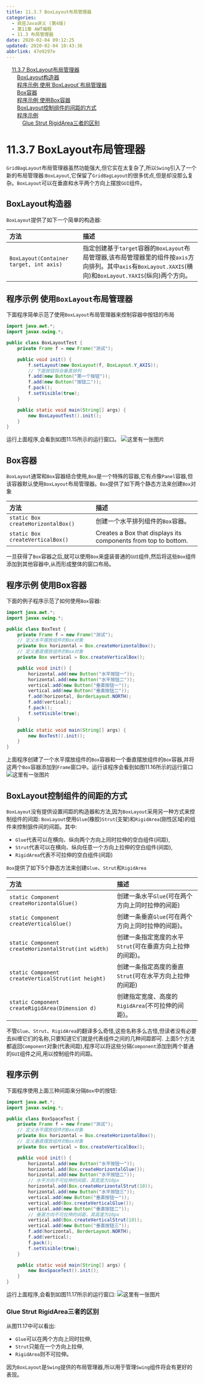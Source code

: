 ```yaml
---
title: 11.3.7 BoxLayout布局管理器
categories: 
  - 疯狂Java讲义 (第4版)
  - 第11章 AWT编程
  - 11.3 布局管理器
date: 2020-02-04 09:12:25
updated: 2020-02-04 10:43:36
abbrlink: 47e9297e
---
```

<div id='my_toc'><a href="/JavaReadingNotes/47e9297e/#11-3-7-BoxLayout布局管理器" class="header_1">11.3.7 BoxLayout布局管理器</a>&nbsp;<br><a href="/JavaReadingNotes/47e9297e/#BoxLayout构造器" class="header_2">BoxLayout构造器</a>&nbsp;<br><a href="/JavaReadingNotes/47e9297e/#程序示例-使用-BoxLayout-布局管理器" class="header_2">程序示例 使用`BoxLayout`布局管理器</a>&nbsp;<br><a href="/JavaReadingNotes/47e9297e/#Box容器" class="header_2">Box容器</a>&nbsp;<br><a href="/JavaReadingNotes/47e9297e/#程序示例-使用Box容器" class="header_2">程序示例 使用Box容器</a>&nbsp;<br><a href="/JavaReadingNotes/47e9297e/#BoxLayout控制组件的间距的方式" class="header_2">BoxLayout控制组件的间距的方式</a>&nbsp;<br><a href="/JavaReadingNotes/47e9297e/#程序示例" class="header_2">程序示例</a>&nbsp;<br><a href="/JavaReadingNotes/47e9297e/#Glue-Strut-RigidArea三者的区别" class="header_3">Glue Strut RigidArea三者的区别</a>&nbsp;<br></div>
<style>.header_1{margin-left: 1em;}.header_2{margin-left: 2em;}.header_3{margin-left: 3em;}.header_4{margin-left: 4em;}.header_5{margin-left: 5em;}.header_6{margin-left: 6em;}</style>
<!--more-->
<script>if (navigator.platform.search('arm')==-1){document.getElementById('my_toc').style.display = 'none';}var e,p = document.getElementsByTagName('p');while (p.length>0) {e = p[0];e.parentElement.removeChild(e);}</script>

<!--end-->
# 11.3.7 BoxLayout布局管理器
`GridBagLayout`布局管理器虽然功能强大,但它实在太复杂了,所以`Swing`引入了一个新的布局管理器:`BoxLayout`,它保留了`GridBagLayout`的很多优点,但是却没那么复杂。`BoxLayout`可以在垂直和水平两个方向上摆放`GUI`组件。
## BoxLayout构造器
`BoxLayout`提供了如下一个简单的构造器:

|方法|描述|
|:--|:--|
|`BoxLayout(Container target, int axis)`|指定创建基于`target`容器的`BoxLayout`布局管理器,该布局管理器里的组件按`axis`方向排列。其中`axis`有`BoxLayout.XAXIS`(横向)和`BoxLayout.YAXIS`(纵向)两个方向。|

## 程序示例 使用`BoxLayout`布局管理器
下面程序简单示范了使用`BoxLayout`布局管理器来控制容器中按钮的布局
```java
import java.awt.*;
import javax.swing.*;

public class BoxLayoutTest {
    private Frame f = new Frame("测试");

    public void init() {
        f.setLayout(new BoxLayout(f, BoxLayout.Y_AXIS));
        // 下面按钮将会垂直排列
        f.add(new Button("第一个按钮"));
        f.add(new Button("按钮二"));
        f.pack();
        f.setVisible(true);
    }

    public static void main(String[] args) {
        new BoxLayoutTest().init();
    }
}
```
运行上面程序,会看到如图11.15所示的运行窗口。
![这里有一张图片](https://raw.githubusercontent.com/lanlan2017/images/master/CrazyJavaHandout/Chapter11/11.3.7/1.png)
## Box容器
`BoxLayout`通常和`Box`容器结合使用,`Box`是一个特殊的容器,它有点像`Panel`容器,但该容器默认使用`BoxLayout`布局管理器。`Box`提供了如下两个静态方法来创建`Box`对象

|方法|描述|
|:--|:--|
|`static Box createHorizontalBox()`|创建一个水平排列组件的`Box`容器。|
|`static Box createVerticalBox()`|Creates a Box that displays its components from top to bottom.|

一旦获得了`Box`容器之后,就可以使用`Box`来盛装普通的`GUI`组件,然后将这些`Box`组件添加到其他容器中,从而形成整体的窗口布局。
## 程序示例 使用Box容器
下面的例子程序示范了如何使用`Box`容器:
```java
import java.awt.*;
import javax.swing.*;

public class BoxTest {
    private Frame f = new Frame("测试");
    // 定义水平摆放组件的Box对象
    private Box horizontal = Box.createHorizontalBox();
    // 定义垂直摆放组件的Box对象
    private Box vertical = Box.createVerticalBox();

    public void init() {
        horizontal.add(new Button("水平按钮一"));
        horizontal.add(new Button("水平按钮二"));
        vertical.add(new Button("垂直按钮一"));
        vertical.add(new Button("垂直按钮二"));
        f.add(horizontal, BorderLayout.NORTH);
        f.add(vertical);
        f.pack();
        f.setVisible(true);
    }

    public static void main(String[] args) {
        new BoxTest().init();
    }
}
```
上面程序创建了一个水平摆放组件的`Box`容器和一个垂直摆放组件的`Box`容器,并将这两个`Box`容器添加到`Frame`窗口中。运行该程序会看到如图11.16所示的运行窗口
![这里有一张图片](https://raw.githubusercontent.com/lanlan2017/images/master/CrazyJavaHandout/Chapter11/11.3.7/2.png)
## BoxLayout控制组件的间距的方式
`BoxLayout`没有提供设置间距的构造器和方法,因为`BoxLayout`采用另一种方式来控制组件的间距:
`BoxLayout`使用`Glue`(橡胶)`Strut`(支架)和`RigidArea`(刚性区域)的组件来控制狙件间的间距。其中:
- `Glue`代表可以在横向、纵向两个方向上同时拉伸的空白组件(间距),
- `Strut`代表可以在横向、纵向任意一个方向上拉伸的空白组件(间距),
- `RigidArea`代表不可拉伸的空白组件(间距)

`Box`提供了如下5个静态方法来创建`Glue`、`Strut`和`RigidArea`

|方法|描述|
|:--|:--|
|`static Component createHorizontalGlue()`|创建一条水平`Glue`(可在两个方向上同时拉伸的间距)|
|`static Component createVerticalGlue()`|创建一条垂直`Glue`(可在两个方向上同时拉伸的间距)。|
|`static Component createHorizontalStrut(int width)`|创建一条指定宽度的水平`Strut`(可在垂直方向上拉伸的间距)。|
|`static Component createVerticalStrut(int height)`|创建一条指定高度的垂直`Strut`(可在水平方向上拉伸的间距)|
|`static Component createRigidArea(Dimension d)`|创建指定宽度、高度的`RigidArea`(不可拉伸的间距)。|

不管`Glue`、`Strut`、`RigidArea`的翻译多么奇怪,这些名称多么古怪,但读者没有必要去纠缠它们的名称,只要知道它们就是代表组件之间的几种间距即可.
上面5个方法都返回`Component`对象(代表间距),程序可以将这些分隔`Component`添加到两个普通的`GUI`组件之间,用以控制组件的间距。
## 程序示例
下面程序使用上面三种间距来分隔`Box`中的按钮:
```java
import java.awt.*;
import javax.swing.*;

public class BoxSpaceTest {
    private Frame f = new Frame("测试");
    // 定义水平摆放组件的Box对象
    private Box horizontal = Box.createHorizontalBox();
    // 定义垂直摆放组件的Box对象
    private Box vertical = Box.createVerticalBox();

    public void init() {
        horizontal.add(new Button("水平按钮一"));
        horizontal.add(Box.createHorizontalGlue());
        horizontal.add(new Button("水平按钮二"));
        // 水平方向不可拉伸的间距，其宽度为10px
        horizontal.add(Box.createHorizontalStrut(10));
        horizontal.add(new Button("水平按钮三"));
        vertical.add(new Button("垂直按钮一"));
        vertical.add(Box.createVerticalGlue());
        vertical.add(new Button("垂直按钮二"));
        // 垂直方向不可拉伸的间距，其高度为10px
        vertical.add(Box.createVerticalStrut(10));
        vertical.add(new Button("垂直按钮三"));
        f.add(horizontal, BorderLayout.NORTH);
        f.add(vertical);
        f.pack();
        f.setVisible(true);
    }

    public static void main(String[] args) {
        new BoxSpaceTest().init();
    }
}
```
运行上面程序,会看到如图11.17所示的运行窗口:
![这里有一张图片](https://raw.githubusercontent.com/lanlan2017/images/master/CrazyJavaHandout/Chapter11/11.3.7/3.png)
### Glue Strut RigidArea三者的区别
从图11.17中可以看出:
- `Glue`可以在两个方向上同时拉伸,
- `Strut`只能在一个方向上拉伸,
- `RigidArea`则不可拉伸。

因为`BoxLayout`是`Swing`提供的布局管理器,所以用于管理`Swing`组件将会有更好的表现。
<!-- CrazyJavaHandout/Chapter11/11.3.7/ -->
